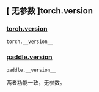 ## [ 无参数 ]torch.__version__

### [torch.__version__]()

```python
torch.__version__
```

### [paddle.__version__]()

```python
paddle.__version__
```

两者功能一致，无参数。
